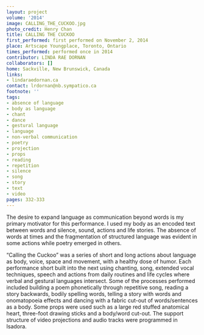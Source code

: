```yaml
---
layout: project
volume: '2014'
image: CALLING_THE_CUCKOO.jpg
photo_credit: Henry Chan
title: CALLING THE CUCKOO
first_performed: first performed on November 2, 2014
place: Artscape Youngplace, Toronto, Ontario
times_performed: performed once in 2014
contributor: LINDA RAE DORNAN
collaborators: []
home: Sackville, New Brunswick, Canada
links:
- lindaraedornan.ca
contact: lrdornan@nb.sympatico.ca
footnote: ''
tags:
- absence of language
- body as language
- chant
- dance
- gestural language
- language
- non-verbal communication
- poetry
- projection
- props
- reading
- repetition
- silence
- song
- story
- text
- video
pages: 332-333
---
```


The desire to expand language as communication beyond words is my primary motivator for this performance. I used my body as an encoded text between words and silence, sound, actions and life stories. The absence of words at times and the fragmentation of structured language was evident in some actions while poetry emerged in others.

“Calling the Cuckoo” was a series of short and long actions about language as body, voice, space and movement, with a healthy dose of humor. Each performance short built into the next using chanting, song, extended vocal techniques, speech and actions from daily routines and life cycles where verbal and gestural languages intersect. Some of the processes performed included building a poem phonetically through repetitive song, reading a story backwards, bodily spelling words, telling a story with words and onomatopoeia effects and dancing with a fabric cut-out of words/sentences as a body. Some props were used such as a large red stuffed anatomical heart, three-foot drawing sticks and a body/word cut-out. The support structure of video projections and audio tracks were programmed in Isadora.
